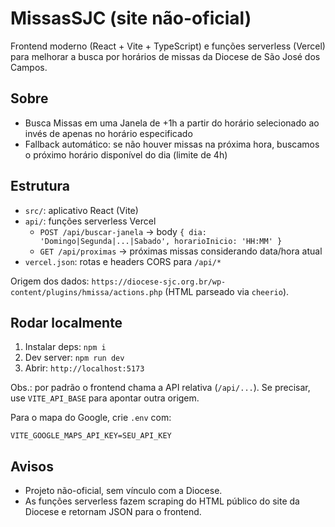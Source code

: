 # MissasSJC (site não-oficial)

Frontend moderno (React + Vite + TypeScript) e funções serverless (Vercel) para melhorar a busca por horários de missas da Diocese de São José dos Campos.

## Sobre
- Busca Missas em uma Janela de +1h a partir do horário selecionado ao invés de apenas no horário especificado
- Fallback automático: se não houver missas na próxima hora, buscamos o próximo horário disponível do dia (limite de 4h)

## Estrutura
- `src/`: aplicativo React (Vite)
- `api/`: funções serverless Vercel
  - `POST /api/buscar-janela` → body `{ dia: 'Domingo|Segunda|...|Sabado', horarioInicio: 'HH:MM' }`
  - `GET /api/proximas` → próximas missas considerando data/hora atual
- `vercel.json`: rotas e headers CORS para `/api/*`

Origem dos dados: `https://diocese-sjc.org.br/wp-content/plugins/hmissa/actions.php` (HTML parseado via `cheerio`).

## Rodar localmente
1) Instalar deps: `npm i`
2) Dev server: `npm run dev`
3) Abrir: `http://localhost:5173`

Obs.: por padrão o frontend chama a API relativa (`/api/...`). Se precisar, use `VITE_API_BASE` para apontar outra origem.

Para o mapa do Google, crie `.env` com:
```
VITE_GOOGLE_MAPS_API_KEY=SEU_API_KEY
```

## Avisos
- Projeto não-oficial, sem vínculo com a Diocese.
- As funções serverless fazem scraping do HTML público do site da Diocese e retornam JSON para o frontend.
